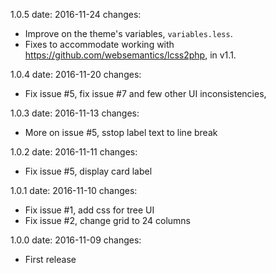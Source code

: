 1.0.5
  date: 2016-11-24
  changes:
  - Improve on the theme's variables, `variables.less`.
  - Fixes to accommodate working with https://github.com/websemantics/lcss2php, in v1.1.
  
1.0.4
  date: 2016-11-20
  changes:
  - Fix issue #5, fix issue #7 and few other UI inconsistencies, 
  
1.0.3
  date: 2016-11-13
  changes:
  - More on issue #5, sstop label text to line break

1.0.2
  date: 2016-11-11
  changes:
  - Fix issue #5, display card label

1.0.1
  date: 2016-11-10
  changes:
  - Fix issue #1, add css for tree UI
  - Fix issue #2, change grid to 24 columns

1.0.0
  date: 2016-11-09
  changes:
  - First release